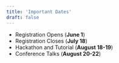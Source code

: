 ```yaml
---
title: 'Important Dates'
draft: false
---
```


- Registration Opens (__June 1__)
- Registration Closes (__July 18__)
- Hackathon and Tutorial (__August 18-19__)
- Conference Talks (__August 20-22__)
